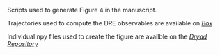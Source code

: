 Scripts used to generate Figure 4 in the manuscript. 

Trajectories used to compute the DRE observables are available on [*Box*](https://uofi.box.com/s/4g3xmumfmesb68y7tb0fn8wvhvycylrf)

Individual npy files used to create the figure are availble on the [*Dryad Repository*](https://10.5061/dryad.4b8gthtmf)
